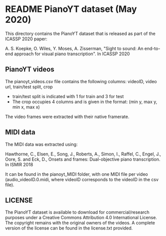 # README PianoYT dataset (May 2020)

This directory contains the PianoYT dataset that is released as part of the ICASSP 2020 paper:

A. S. Koepke, O. Wiles, Y. Moses, A. Zisserman, "Sight to sound: An end-to-end approach for visual piano transcription". In ICASSP 2020

## PianoYT videos
The pianoyt_videos.csv file contains the following columns:
videoID, video url, train/test split, crop

* train/test split is indicated with 1 for train and 3 for test
* The crop occupies 4 columns and is given in the format: (min y, max y, min x, max x)

The video frames were extracted with their native framerate.

## MIDI data
The MIDI data was extracted using:

Hawthorne, C., Elsen, E., Song, J., Roberts, A., Simon, I., Raffel, C., Engel, J., Oore, S. and Eck, D., Onsets and frames: Dual-objective piano transcription. In ISMIR 2018

It can be found in the pianoyt_MIDI folder, with one MIDI file per video (audio_videoID.0.midi, where videoID corresponds to the videoID in the csv file).

## LICENSE
The PianoYT dataset is available to download for commercial/research purposes under a Creative Commons Attribution 4.0 International License. The copyright remains with the original owners of the videos. A complete version of the license can be found in the license.txt provided.
